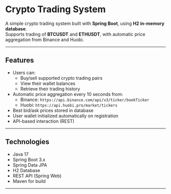 # Crypto Trading System

A simple crypto trading system built with **Spring Boot**, using **H2 in-memory database**.  
Supports trading of **BTCUSDT** and **ETHUSDT**, with automatic price aggregation from Binance and Huobi.

---

## Features

- Users can:
    - Buy/sell supported crypto trading pairs
    - View their wallet balances
    - Retrieve their trading history
- Automatic price aggregation every 10 seconds from:
    - Binance: `https://api.binance.com/api/v3/ticker/bookTicker`
    - Huobi: `https://api.huobi.pro/market/tickers`
- Best bid/ask prices stored in database
- User wallet initialized automatically on registration
- API-based interaction (REST)

---

## Technologies

- Java 17
- Spring Boot 3.x
- Spring Data JPA
- H2 Database
- REST API (Spring Web)
- Maven for build

---
